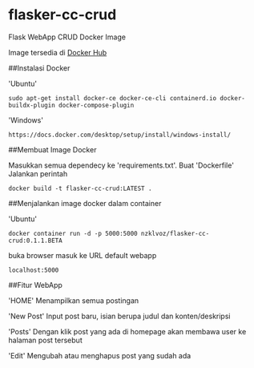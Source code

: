 # flasker-cc-crud
Flask WebApp CRUD Docker Image

Image tersedia di [Docker Hub](https://hub.docker.com/repository/docker/nzklvoz/flasker-cc-crud/general)

##Instalasi Docker

'Ubuntu'
```
sudo apt-get install docker-ce docker-ce-cli containerd.io docker-buildx-plugin docker-compose-plugin
```

'Windows'
```
https://docs.docker.com/desktop/setup/install/windows-install/
```

##Membuat Image Docker

Masukkan semua dependecy ke  'requirements.txt'. Buat 'Dockerfile'
Jalankan perintah
```
docker build -t flasker-cc-crud:LATEST .
```


##Menjalankan image docker dalam container

'Ubuntu'
```
docker container run -d -p 5000:5000 nzklvoz/flasker-cc-crud:0.1.1.BETA
```
buka browser
masuk ke URL default webapp
```
localhost:5000
```

##Fitur WebApp

'HOME'
Menampilkan semua postingan

'New Post'
Input post baru, isian berupa judul dan konten/deskripsi

'Posts'
Dengan klik post yang ada di homepage akan membawa user ke halaman post tersebut

'Edit'
Mengubah atau menghapus post yang sudah ada

